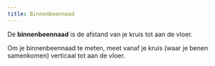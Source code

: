 ```yaml
---
title: Binnenbeennaad
---
```


De **binnenbeennaad** is de afstand van je kruis tot aan de vloer.

Om je binnenbeennaad te meten, meet vanaf je kruis (waar je benen samenkomen) verticaal tot aan de vloer.